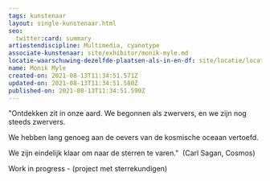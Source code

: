 ```yaml
---
tags: kunstenaar
layout: single-kunstenaar.html
seo:
  twitter:card: summary
artiestendiscipline: Multimedia, cyanotype
associate-kunstenaar: site/exhibitor/monik-myle.md
locatie-waarschuwing-dezelfde-plaatsen-als-in-en-df: site/locatie/locatie-van-monik-myle.md
name: Monik Myle
created-on: 2021-08-13T11:34:51.571Z
updated-on: 2021-08-13T11:34:51.580Z
published-on: 2021-08-13T11:34:51.590Z
---
```

"Ontdekken zit in onze aard. We begonnen als zwervers, en we zijn nog steeds zwervers. 

We hebben lang genoeg aan de oevers van de kosmische oceaan vertoefd. 

We zijn eindelijk klaar om naar de sterren te varen."                      (Carl Sagan, Cosmos)

Work in progress - (project met sterrekundigen)